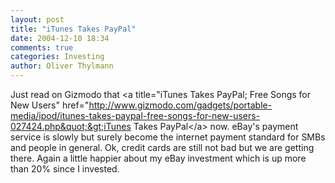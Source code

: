 ```yaml
---
layout: post
title: "iTunes Takes PayPal"
date: 2004-12-10 18:34
comments: true
categories: Investing
author: Oliver Thylmann
---
```



Just read on Gizmodo that &lt;a title=&quot;iTunes Takes PayPal; Free Songs for New Users&quot; href=&quot;http://www.gizmodo.com/gadgets/portable-media/ipod/itunes-takes-paypal-free-songs-for-new-users-027424.php&quot;&gt;iTunes Takes PayPal&lt;/a&gt; now. eBay's payment service is slowly but surely become the internet payment standard for SMBs and people in general. Ok, credit cards are still not bad but we are getting there. Again a little happier about my eBay investment which is up more than 20% since I invested.


